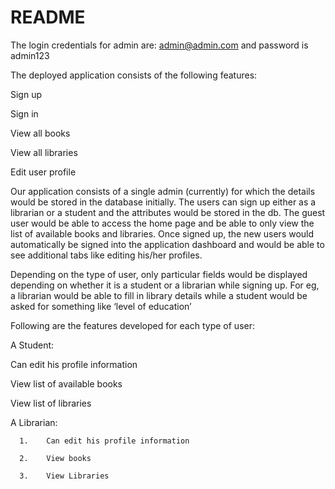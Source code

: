 # README
The login credentials for admin are: admin@admin.com and 
                         password is admin123


The deployed application consists of the following features:

Sign up

Sign in

View all books 

View all libraries

Edit user profile


Our application consists of a single admin (currently) for which the details would be stored in the database initially. The users can sign up either as a librarian or a student and the attributes would be stored in the db. The guest user would be able to access the home page and be able to only view the list of available books and libraries. Once signed up, the new users would automatically be signed into the application dashboard and would be able to see additional tabs like editing his/her profiles.


Depending on the type of user, only particular fields would be displayed depending on whether it is a student or a librarian while signing up. For eg, a librarian would be able to fill in library details while a student would be asked for something like ‘level of education’


Following are the features developed for each type of user:


A Student:

Can edit his profile information

View list of available books

View list of libraries


A Librarian:

      1.	Can edit his profile information

      2. 	View books

      3. 	View Libraries



